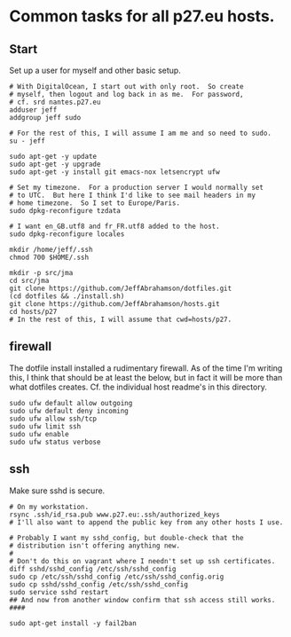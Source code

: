# Common tasks for all p27.eu hosts.

## Start

Set up a user for myself and other basic setup.

    # With DigitalOcean, I start out with only root.  So create
    # myself, then logout and log back in as me.  For password,
    # cf. srd nantes.p27.eu
    adduser jeff
    addgroup jeff sudo

    # For the rest of this, I will assume I am me and so need to sudo.
    su - jeff

    sudo apt-get -y update
    sudo apt-get -y upgrade
    sudo apt-get -y install git emacs-nox letsencrypt ufw

    # Set my timezone.  For a production server I would normally set
    # to UTC.  But here I think I'd like to see mail headers in my
    # home timezone.  So I set to Europe/Paris.
    sudo dpkg-reconfigure tzdata

    # I want en_GB.utf8 and fr_FR.utf8 added to the host.
    sudo dpkg-reconfigure locales

    mkdir /home/jeff/.ssh
    chmod 700 $HOME/.ssh

    mkdir -p src/jma
    cd src/jma
    git clone https://github.com/JeffAbrahamson/dotfiles.git
    (cd dotfiles && ./install.sh)
    git clone https://github.com/JeffAbrahamson/hosts.git
    cd hosts/p27
    # In the rest of this, I will assume that cwd=hosts/p27.


## firewall

The dotfile install installed a rudimentary firewall.  As of the time
I'm writing this, I think that should be at least the below, but in
fact it will be more than what dotfiles creates.  Cf. the individual
host readme's in this directory.

    sudo ufw default allow outgoing
    sudo ufw default deny incoming
    sudo ufw allow ssh/tcp
    sudo ufw limit ssh
    sudo ufw enable
    sudo ufw status verbose

## ssh

Make sure sshd is secure.

    # On my workstation.
    rsync .ssh/id_rsa.pub www.p27.eu:.ssh/authorized_keys
    # I'll also want to append the public key from any other hosts I use.

    # Probably I want my sshd_config, but double-check that the
    # distribution isn't offering anything new.
    #
    # Don't do this on vagrant where I needn't set up ssh certificates.
    diff sshd/sshd_config /etc/ssh/sshd_config
    sudo cp /etc/ssh/sshd_config /etc/ssh/sshd_config.orig
    sudo cp sshd/sshd_config /etc/ssh/sshd_config
    sudo service sshd restart
    ## And now from another window confirm that ssh access still works. ####

    sudo apt-get install -y fail2ban

